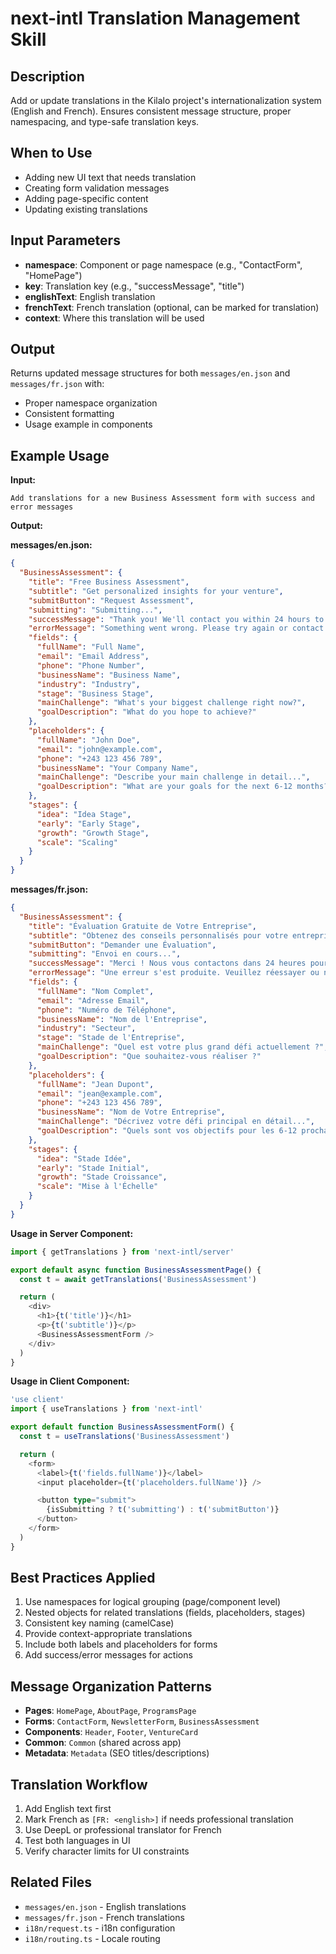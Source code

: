 # next-intl Translation Management Skill

## Description
Add or update translations in the Kilalo project's internationalization system (English and French). Ensures consistent message structure, proper namespacing, and type-safe translation keys.

## When to Use
- Adding new UI text that needs translation
- Creating form validation messages
- Adding page-specific content
- Updating existing translations

## Input Parameters
- **namespace**: Component or page namespace (e.g., "ContactForm", "HomePage")
- **key**: Translation key (e.g., "successMessage", "title")
- **englishText**: English translation
- **frenchText**: French translation (optional, can be marked for translation)
- **context**: Where this translation will be used

## Output
Returns updated message structures for both `messages/en.json` and `messages/fr.json` with:
- Proper namespace organization
- Consistent formatting
- Usage example in components

## Example Usage

**Input:**
```
Add translations for a new Business Assessment form with success and error messages
```

**Output:**

**messages/en.json:**
```json
{
  "BusinessAssessment": {
    "title": "Free Business Assessment",
    "subtitle": "Get personalized insights for your venture",
    "submitButton": "Request Assessment",
    "submitting": "Submitting...",
    "successMessage": "Thank you! We'll contact you within 24 hours to schedule your assessment.",
    "errorMessage": "Something went wrong. Please try again or contact us directly.",
    "fields": {
      "fullName": "Full Name",
      "email": "Email Address",
      "phone": "Phone Number",
      "businessName": "Business Name",
      "industry": "Industry",
      "stage": "Business Stage",
      "mainChallenge": "What's your biggest challenge right now?",
      "goalDescription": "What do you hope to achieve?"
    },
    "placeholders": {
      "fullName": "John Doe",
      "email": "john@example.com",
      "phone": "+243 123 456 789",
      "businessName": "Your Company Name",
      "mainChallenge": "Describe your main challenge in detail...",
      "goalDescription": "What are your goals for the next 6-12 months?"
    },
    "stages": {
      "idea": "Idea Stage",
      "early": "Early Stage",
      "growth": "Growth Stage",
      "scale": "Scaling"
    }
  }
}
```

**messages/fr.json:**
```json
{
  "BusinessAssessment": {
    "title": "Évaluation Gratuite de Votre Entreprise",
    "subtitle": "Obtenez des conseils personnalisés pour votre entreprise",
    "submitButton": "Demander une Évaluation",
    "submitting": "Envoi en cours...",
    "successMessage": "Merci ! Nous vous contactons dans 24 heures pour planifier votre évaluation.",
    "errorMessage": "Une erreur s'est produite. Veuillez réessayer ou nous contacter directement.",
    "fields": {
      "fullName": "Nom Complet",
      "email": "Adresse Email",
      "phone": "Numéro de Téléphone",
      "businessName": "Nom de l'Entreprise",
      "industry": "Secteur",
      "stage": "Stade de l'Entreprise",
      "mainChallenge": "Quel est votre plus grand défi actuellement ?",
      "goalDescription": "Que souhaitez-vous réaliser ?"
    },
    "placeholders": {
      "fullName": "Jean Dupont",
      "email": "jean@example.com",
      "phone": "+243 123 456 789",
      "businessName": "Nom de Votre Entreprise",
      "mainChallenge": "Décrivez votre défi principal en détail...",
      "goalDescription": "Quels sont vos objectifs pour les 6-12 prochains mois ?"
    },
    "stages": {
      "idea": "Stade Idée",
      "early": "Stade Initial",
      "growth": "Stade Croissance",
      "scale": "Mise à l'Échelle"
    }
  }
}
```

**Usage in Server Component:**
```typescript
import { getTranslations } from 'next-intl/server'

export default async function BusinessAssessmentPage() {
  const t = await getTranslations('BusinessAssessment')

  return (
    <div>
      <h1>{t('title')}</h1>
      <p>{t('subtitle')}</p>
      <BusinessAssessmentForm />
    </div>
  )
}
```

**Usage in Client Component:**
```typescript
'use client'
import { useTranslations } from 'next-intl'

export default function BusinessAssessmentForm() {
  const t = useTranslations('BusinessAssessment')

  return (
    <form>
      <label>{t('fields.fullName')}</label>
      <input placeholder={t('placeholders.fullName')} />

      <button type="submit">
        {isSubmitting ? t('submitting') : t('submitButton')}
      </button>
    </form>
  )
}
```

## Best Practices Applied
1. Use namespaces for logical grouping (page/component level)
2. Nested objects for related translations (fields, placeholders, stages)
3. Consistent key naming (camelCase)
4. Provide context-appropriate translations
5. Include both labels and placeholders for forms
6. Add success/error messages for actions

## Message Organization Patterns
- **Pages**: `HomePage`, `AboutPage`, `ProgramsPage`
- **Forms**: `ContactForm`, `NewsletterForm`, `BusinessAssessment`
- **Components**: `Header`, `Footer`, `VentureCard`
- **Common**: `Common` (shared across app)
- **Metadata**: `Metadata` (SEO titles/descriptions)

## Translation Workflow
1. Add English text first
2. Mark French as `[FR: <english>]` if needs professional translation
3. Use DeepL or professional translator for French
4. Test both languages in UI
5. Verify character limits for UI constraints

## Related Files
- `messages/en.json` - English translations
- `messages/fr.json` - French translations
- `i18n/request.ts` - i18n configuration
- `i18n/routing.ts` - Locale routing

